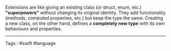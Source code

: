 Extensions are like giving an existing class (or struct, enum, etc.) **"superpowers"** without changing its original identity. They add functionality (methods, computed properties, etc.) but keep the type the same. Creating a new class, on the other hand, defines a **completely new type** with its own behaviours and properties.
___

Tags : #swift #language 
